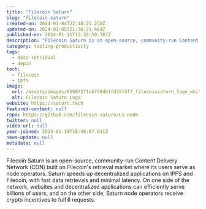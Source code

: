 ```yaml
---
title: "Filecoin Saturn"
slug: "filecoin-saturn"
created-on: 2024-01-04T22:40:25.258Z
updated-on: 2024-01-05T21:36:21.464Z
published-on: 2024-01-11T13:26:59.787Z
description: "Filecoin Saturn is an open-source, community-run Content Delivery Network (CDN) built on Filecoin's retrieval market where its users serve as node operators."
category: tooling-productivity
tags:
  - data-retrieval
  - depin
tech:
  - filecoin
  - ipfs
image:
  url: /assets/images/659872f1c67584b1fd35fdf7_filecoinsaturn_logo_white.png
  alt: Filecoin Saturn Logo
website: https://saturn.tech
featured-content: null
repo: https://github.com/filecoin-saturn/L1-node
twitter: null
video-url: null
year-joined: 2024-01-19T18:46:07.011Z
news-update: null
metadata: null
---
```


Filecoin Saturn is an open-source, community-run Content Delivery Network (CDN) built on Filecoin's retrieval market where its users serve as node operators. Saturn speeds up decentralized applications on IPFS and Filecoin, with fast data retrievals and minimal latency. On one side of the network, websites and decentralized applications can efficiently serve billions of users, and on the other side, Saturn node operators receive crypto incentives to fulfill requests.
